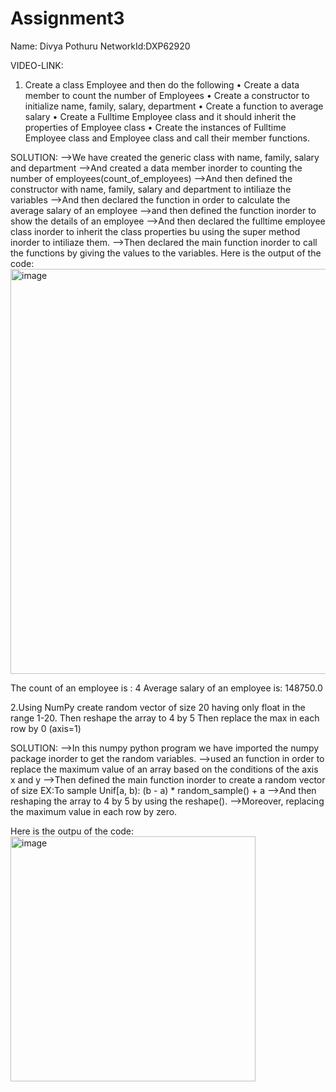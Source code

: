 # Assignment3
Name: Divya Pothuru
NetworkId:DXP62920

VIDEO-LINK:

1. Create a class Employee and then do the following
• Create a data member to count the number of Employees
• Create a constructor to initialize name, family, salary, department
• Create a function to average salary
• Create a Fulltime Employee class and it should inherit the properties of Employee class
• Create the instances of Fulltime Employee class and Employee class and call their member functions.

SOLUTION:
-->We have created the generic class with name, family, salary and department
-->And created a data member inorder to counting the number of employees(count_of_employees)
-->And then defined the constructor with name, family, salary and department to intiliaze the variables
-->And then declared the function in order to calculate the average salary of an employee
-->and then defined the function inorder to show the details of an employee
-->And then declared the fulltime employee class inorder to inherit the class properties bu using the super method inorder to intiliaze them.
-->Then declared the main function inorder to call the functions by giving the values to the variables.
Here is the output of the code:
<img width="648" alt="image" src="https://user-images.githubusercontent.com/122486644/214762424-195affce-623e-4a83-bd27-cac7dcd17e7a.png">


The count of an employee is             : 4
Average salary of an employee is: 148750.0


2.Using NumPy create random vector of size 20 having only float in the range 1-20.
Then reshape the array to 4 by 5
Then replace the max in each row by 0 (axis=1)

SOLUTION:
-->In this numpy python program we have imported the numpy package inorder to get the random variables.
-->used an function in order to replace the maximum value of an array based on the conditions of the axis x and y
-->Then defined the main function inorder to create a random vector of size 
   EX:To sample Unif[a, b): (b - a) * random_sample() + a
-->And then reshaping the array to 4 by 5 by using the reshape().
-->Moreover, replacing the maximum value in each row by zero.

Here is the outpu of the code:
<img width="392" alt="image" src="https://user-images.githubusercontent.com/122486644/214763999-4e1148fb-5dbf-40f5-a85c-e268d3f83132.png">




